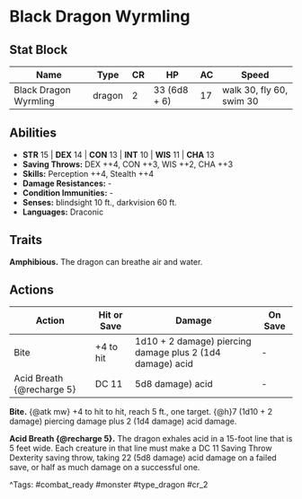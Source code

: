 # Black Dragon Wyrmling

## Stat Block

| Name | Type | CR | HP | AC | Speed |
|------|------|----|----|----|-------|
| Black Dragon Wyrmling | dragon | 2 | 33 (6d8 + 6) | 17 | walk 30, fly 60, swim 30 |

## Abilities

- **STR** 15 | **DEX** 14 | **CON** 13 | **INT** 10 | **WIS** 11 | **CHA** 13
- **Saving Throws:** DEX ++4, CON ++3, WIS ++2, CHA ++3  
- **Skills:** Perception ++4, Stealth ++4  
- **Damage Resistances:** -  
- **Condition Immunities:** -  
- **Senses:** blindsight 10 ft., darkvision 60 ft.  
- **Languages:** Draconic

## Traits

**Amphibious.** The dragon can breathe air and water.


## Actions

| Action | Hit or Save | Damage | On Save |
|--------|--------------|--------|----------|
| Bite | +4 to hit | 1d10 + 2 damage) piercing damage plus 2 (1d4 damage) acid | - |
| Acid Breath {@recharge 5} | DC 11 | 5d8 damage) acid | - |

**Bite.** {@atk mw} +4 to hit to hit, reach 5 ft., one target. {@h}7 (1d10 + 2 damage) piercing damage plus 2 (1d4 damage) acid damage.

**Acid Breath {@recharge 5}.** The dragon exhales acid in a 15-foot line that is 5 feet wide. Each creature in that line must make a DC 11 Saving Throw Dexterity saving throw, taking 22 (5d8 damage) acid damage on a failed save, or half as much damage on a successful one.


^Tags: #combat_ready #monster #type_dragon #cr_2